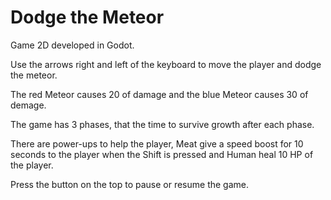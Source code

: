 # Dodge the Meteor

Game 2D developed in Godot. 

Use the arrows right and left of the keyboard to move the player and dodge the meteor.

The red Meteor causes 20 of damage and the blue Meteor causes 30 of demage. 

The game has 3 phases, that the time to survive growth after each phase.

There are power-ups to help the player, Meat give a speed boost for 10 seconds to the player when the Shift is pressed and Human heal 10 HP of the player.

Press the button on the top to pause or resume the game.
